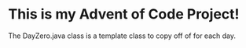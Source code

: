 <h1>This is my Advent of Code Project!</h1>
The DayZero.java class is a template class to copy off of for each day.